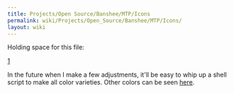 ```yaml
---
title: Projects/Open Source/Banshee/MTP/Icons
permalink: wiki/Projects/Open_Source/Banshee/MTP/Icons/
layout: wiki
---
```


Holding space for this file:

[1](http://tricky.vanstaveren.us/images/4/4e/Multimedia-player-creative-zen-micro-black.svg)

In the future when I make a few adjustments, it'll be easy to whip up a
shell script to make all color varieties. Other colors can be seen
[here](http://www.edysk.pl/gfx/bez/nagrody_zen_02.jpg).
